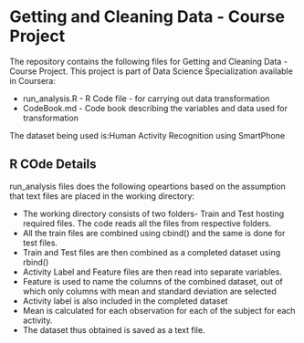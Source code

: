 # Getting and Cleaning Data - Course Project
The repository contains the following files for Getting and Cleaning Data - Course Project. This project is part of Data Science Specialization available in Coursera:
* run_analysis.R - R Code file - for carrying out data transformation
* CodeBook.md - Code book describing the variables and data used for transformation

The dataset being used is:Human Activity Recognition using SmartPhone

## R COde Details
run_analysis files does the following opeartions based on the assumption that text files are placed in the working directory:
* The working directory consists of two folders- Train and Test hosting required files. The code reads all the files from respective folders.
* All the train files are combined using cbind() and the same is done for test files.
* Train and Test files are then combined as a completed dataset using rbind()
* Activity Label and Feature files are then read into separate variables.
* Feature is used to name the columns of the combined dataset, out of which only columns with mean and standard deviation are selected
* Activity label is also included in the completed dataset 
* Mean is calculated for each observation for each of the subject for each activity.
* The dataset thus obtained is saved as a text file.
